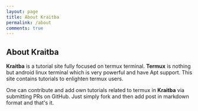 ```yaml
---
layout: page
title: About Kraitba
permalink: /about
comments: true
---
```


## About Kraitba 

**Kraitba** is a tutorial site fully focused on termux terminal. **Termux** is nothing but android linux terminal which is very powerful and have Apt support. This site contains tutorials to enlighten termux users. 

One can contribute and add own tutorials related to termux in **Kraitba** via submitting PRs on GitHub. Just simply fork and then add post in markdown format and that's it. 

